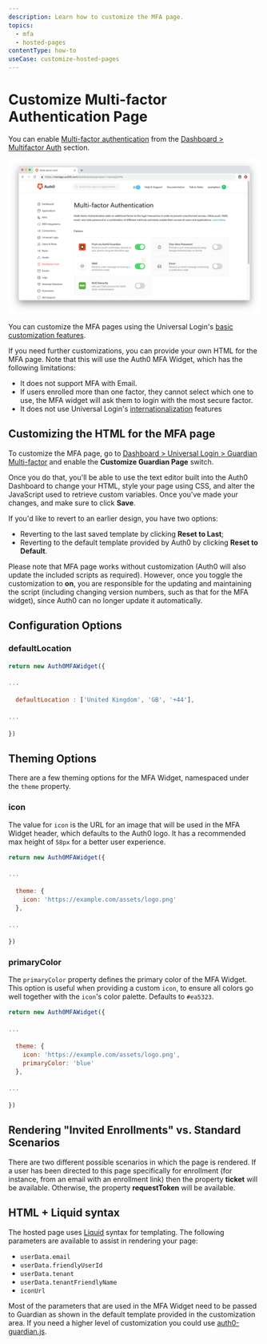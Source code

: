 ```yaml
---
description: Learn how to customize the MFA page.
topics:
  - mfa
  - hosted-pages
contentType: how-to
useCase: customize-hosted-pages
---
```

# Customize Multi-factor Authentication Page

You can enable [Multi-factor authentication](/mfa) from the [Dashboard > Multifactor Auth](${manage_url}/#/mfa) section.


![Universal Login MFA Page](/media/articles/multifactor-authentication/mfa-dashboard-1.png)

You can customize the MFA pages using the Universal Login's [basic customization features](/universal-login#simple-customization). 

If you need further customizations, you can provide your own HTML for the MFA page. Note that this will use the Auth0 MFA Widget, which has the following limitations:
- It does not support MFA with Email.
- If users enrolled more than one factor, they cannot select which one to use, the MFA widget will ask them to login with the most secure factor.
- It does not use Universal Login's [internationalization](/universal-login/i18n) features

## Customizing the HTML for the MFA page

To customize the MFA page, go to [Dashboard > Universal Login > Guardian Multi-factor](${manage_url}/#/guardian_mfa_page) and enable the __Customize Guardian Page__ switch.

Once you do that, you'll be able to use the text editor built into the Auth0 Dashboard to change your HTML, style your page using CSS, and alter the JavaScript used to retrieve custom variables. Once you've made your changes, and make sure to click __Save__.

If you'd like to revert to an earlier design, you have two options:

* Reverting to the last saved template by clicking **Reset to Last**;
* Reverting to the default template provided by Auth0 by clicking **Reset to Default**.

Please note that MFA page works without customization (Auth0 will also update the included scripts as required). However, once you toggle the customization to **on**, you are responsible for the updating and maintaining the script (including changing version numbers, such as that for the MFA widget), since Auth0 can no longer update it automatically.

## Configuration Options

### defaultLocation

```js
return new Auth0MFAWidget({

...

  defaultLocation : ['United Kingdom', 'GB', '+44'],
  
...

})
```

## Theming Options

There are a few theming options for the MFA Widget, namespaced under the `theme` property.

### icon

The value for `icon` is the URL for an image that will be used in the MFA Widget header, which defaults to the Auth0 logo. It has a recommended max height of `58px` for a better user experience.

```js
return new Auth0MFAWidget({

...

  theme: {
    icon: 'https://example.com/assets/logo.png'
  },
  
...

})
```

### primaryColor

The `primaryColor` property defines the primary color of the MFA Widget. This option is useful when providing a custom `icon`, to ensure all colors go well together with the `icon`'s color palette. Defaults to `#ea5323`.

```js
return new Auth0MFAWidget({

...

  theme: {
    icon: 'https://example.com/assets/logo.png',
    primaryColor: 'blue'
  },
  
...  
  
})
```

## Rendering "Invited Enrollments" vs. Standard Scenarios

There are two different possible scenarios in which the page is rendered. If a user has been directed to this page specifically for enrollment (for instance, from an email with an enrollment link) then the property **ticket** will be available. Otherwise, the property **requestToken** will be available.

## HTML + Liquid syntax

The hosted page uses [Liquid](https://github.com/Shopify/liquid/wiki/Liquid-for-Designers) syntax for templating.
The following parameters are available to assist in rendering your page:

* `userData.email` 
* `userData.friendlyUserId`
* `userData.tenant`
* `userData.tenantFriendlyName`
* `iconUrl`

Most of the parameters that are used in the MFA Widget need to be passed to Guardian as shown in the default template provided in the customization area.
If you need a higher level of customization you could use [auth0-guardian.js](https://github.com/auth0/auth0-guardian.js/tree/master/example).
